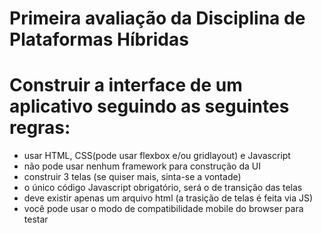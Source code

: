 # Primeira avaliação da Disciplina de Plataformas Híbridas

# Construir a interface de um aplicativo seguindo as seguintes regras:

- usar HTML, CSS(pode usar flexbox e/ou gridlayout) e Javascript
- não pode usar nenhum framework para construção da UI
- construir 3 telas (se quiser mais, sinta-se a vontade)
- o único código Javascript obrigatório, será o de transição das telas
- deve existir apenas um arquivo html (a trasição de telas é feita via JS)
- você pode usar o modo de compatibilidade mobile do browser para testar
